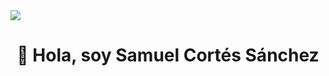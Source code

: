 <img src="https://i.postimg.cc/rmtdm86h/banner.jpg">
<div align="center">
<h1 align="center">👋 Hola, soy Samuel Cortés Sánchez</h1>
